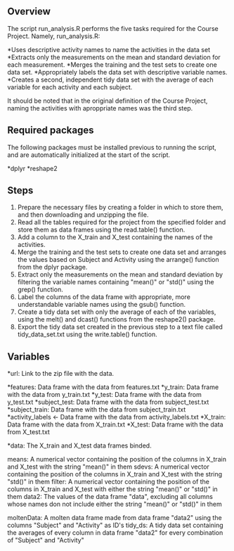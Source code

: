 ## Overview

The script run_analysis.R performs the five tasks required for the Course Project. Namely, run_analysis.R:

*Uses descriptive activity names to name the activities in the data set
*Extracts only the measurements on the mean and standard deviation for each measurement. 
*Merges the training and the test sets to create one data set.
*Appropriately labels the data set with descriptive variable names. 
*Creates a second, independent tidy data set with the average of each variable for each activity and each subject.

It should be noted that in the original definition of the Course Project, naming the activities with aproppriate names was the third step.

## Required packages

The following packages must be installed previous to running the script, and are automatically initialized at the start of the script.

*dplyr
*reshape2


## Steps

1. Prepare the necessary files by creating a folder in which to store them, and then downloading and unzipping the file. 
2. Read all the tables required for the project from the specified folder and store them as data frames using the read.table() function.
3. Add a column to the X_train and X_test containing the names of the activities.
4. Merge the training and the test sets to create one data set and arranges the values based on Subject and Activity using the arrange() function from the dplyr package.
5. Extract only the measurements on the mean and standard deviation by filtering the variable names containing "mean()" or "std()" using the grep() function.
6. Label the columns of the data frame with appropriate, more understandable variable names using the gsub() function.
7. Create a tidy data set with only the average of each of the variables, using the melt() and dcast() functions from the reshape2() package.
8. Export the tidy data set created in the previous step to a text file called tidy_data_set.txt using the write.table() function.

## Variables

*url: Link to the zip file with the data.

*features: Data frame with the data from features.txt 
*y_train: Data frame with the data from y_train.txt
*y_test: Data frame with the data from y_test.txt
*subject_test: Data frame with the data from subject_test.txt
*subject_train: Data frame with the data from subject_train.txt
*activity_labels <- Data frame with the data from activity_labels.txt
*X_train: Data frame with the data from X_train.txt
*X_test: Data frame with the data from X_test.txt

*data: The X_train and X_test data frames binded.

means: A numerical vector containing the position of the columns in X_train and X_test with the string "mean()" in them
sdevs: A numerical vector containing the position of the columns in X_train and X_test with the string "std()" in them
filter: A numerical vector containing the position of the columns in X_train and X_test with either the string "mean()" or "std()" in them
data2: The values of the data frame "data", excluding all columns whose names don not include either the string "mean()" or "std()" in them

moltenData: A molten data frame made from data frame "data2" using the columns "Subject" and "Activity" as ID's
tidy_ds: A tidy data set containing the averages of every column in data frame "data2" for every combination of "Subject" and "Activity"
